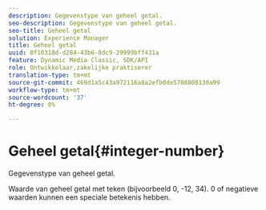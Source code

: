```yaml
---
description: Gegevenstype van geheel getal.
seo-description: Gegevenstype van geheel getal.
seo-title: Geheel getal
solution: Experience Manager
title: Geheel getal
uuid: 8f10318d-d284-43b6-8dc9-29999bff431a
feature: Dynamic Media Classic, SDK/API
role: Ontwikkelaar,zakelijke praktiserer
translation-type: tm+mt
source-git-commit: 469d1a5c43a972116a8a2efb0de5708800130a99
workflow-type: tm+mt
source-wordcount: '37'
ht-degree: 0%

---
```



# Geheel getal{#integer-number}

Gegevenstype van geheel getal.

Waarde van geheel getal met teken (bijvoorbeeld 0, -12, 34). 0 of negatieve waarden kunnen een speciale betekenis hebben.
